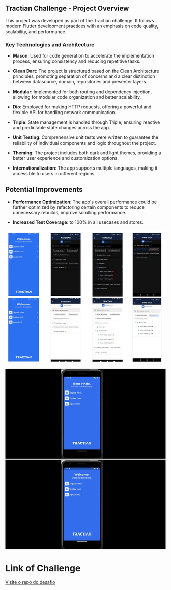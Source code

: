 
## Tractian Challenge - Project Overview

This project was developed as part of the Tractian challenge. It follows modern Flutter development practices with an emphasis on code quality, scalability, and performance.

### Key Technologies and Architecture

- **Mason**: Used for code generation to accelerate the implementation process, ensuring consistency and reducing repetitive tasks.

- **Clean Dart**: The project is structured based on the Clean Architecture principles, promoting separation of concerns and a clear distinction between datasource, domain, repositories and presenter layers.

- **Modular**: Implemented for both routing and dependency injection, allowing for modular code organization and better scalability.

- **Dio**: Employed for making HTTP requests, offering a powerful and flexible API for handling network communication.

- **Triple**: State management is handled through Triple, ensuring reactive and predictable state changes across the app.

- **Unit Testing**: Comprehensive unit tests were written to guarantee the reliability of individual components and logic throughout the project.

- **Theming**: The project includes both dark and light themes, providing a better user experience and customization options.

- **Internationalization**: The app supports multiple languages, making it accessible to users in different regions.



## Potential Improvements

- **Performance Optimization**: The app's overall performance could be further optimized by refactoring certain components to reduce unnecessary rebuilds, improve scrolling performance.

- **Increased Test Coverage**: to 100% in all usecases and stores.

![Logo](./assets/print.png)


![Video Preview](./assets/video-1.gif)  ![Video Preview](./assets/video-2.gif)


# Link of Challenge
[Visite o repo do desafio](https://github.com/tractian/challenges/blob/main/mobile/README.md)
